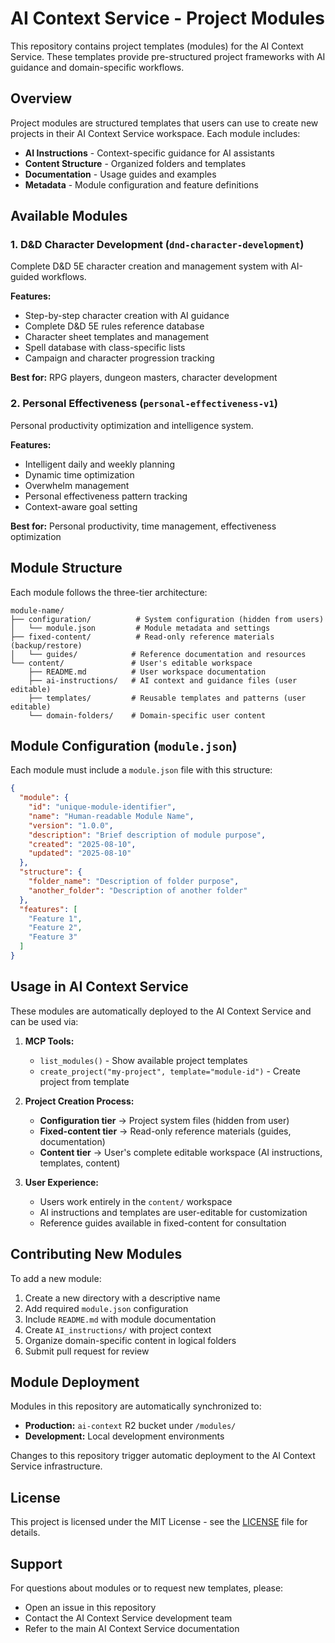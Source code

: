 # AI Context Service - Project Modules

This repository contains project templates (modules) for the AI Context Service. These templates provide pre-structured project frameworks with AI guidance and domain-specific workflows.

## Overview

Project modules are structured templates that users can use to create new projects in their AI Context Service workspace. Each module includes:

- **AI Instructions** - Context-specific guidance for AI assistants
- **Content Structure** - Organized folders and templates
- **Documentation** - Usage guides and examples
- **Metadata** - Module configuration and feature definitions

## Available Modules

### 1. D&D Character Development (`dnd-character-development`)
Complete D&D 5E character creation and management system with AI-guided workflows.

**Features:**
- Step-by-step character creation with AI guidance
- Complete D&D 5E rules reference database
- Character sheet templates and management
- Spell database with class-specific lists
- Campaign and character progression tracking

**Best for:** RPG players, dungeon masters, character development

### 2. Personal Effectiveness (`personal-effectiveness-v1`)
Personal productivity optimization and intelligence system.

**Features:**
- Intelligent daily and weekly planning
- Dynamic time optimization
- Overwhelm management
- Personal effectiveness pattern tracking
- Context-aware goal setting

**Best for:** Personal productivity, time management, effectiveness optimization

## Module Structure

Each module follows the three-tier architecture:

```
module-name/
├── configuration/          # System configuration (hidden from users)
│   └── module.json         # Module metadata and settings
├── fixed-content/          # Read-only reference materials (backup/restore)
│   └── guides/            # Reference documentation and resources
└── content/               # User's editable workspace
    ├── README.md          # User workspace documentation
    ├── ai-instructions/   # AI context and guidance files (user editable)
    ├── templates/         # Reusable templates and patterns (user editable)
    └── domain-folders/    # Domain-specific user content
```

## Module Configuration (`module.json`)

Each module must include a `module.json` file with this structure:

```json
{
  "module": {
    "id": "unique-module-identifier",
    "name": "Human-readable Module Name",
    "version": "1.0.0",
    "description": "Brief description of module purpose",
    "created": "2025-08-10",
    "updated": "2025-08-10"
  },
  "structure": {
    "folder_name": "Description of folder purpose",
    "another_folder": "Description of another folder"
  },
  "features": [
    "Feature 1",
    "Feature 2",
    "Feature 3"
  ]
}
```

## Usage in AI Context Service

These modules are automatically deployed to the AI Context Service and can be used via:

1. **MCP Tools:**
   - `list_modules()` - Show available project templates
   - `create_project("my-project", template="module-id")` - Create project from template

2. **Project Creation Process:**
   - **Configuration tier** → Project system files (hidden from user)
   - **Fixed-content tier** → Read-only reference materials (guides, documentation)
   - **Content tier** → User's complete editable workspace (AI instructions, templates, content)

3. **User Experience:**
   - Users work entirely in the `content/` workspace
   - AI instructions and templates are user-editable for customization
   - Reference guides available in fixed-content for consultation

## Contributing New Modules

To add a new module:

1. Create a new directory with a descriptive name
2. Add required `module.json` configuration
3. Include `README.md` with module documentation
4. Create `AI_instructions/` with project context
5. Organize domain-specific content in logical folders
6. Submit pull request for review

## Module Deployment

Modules in this repository are automatically synchronized to:
- **Production:** `ai-context` R2 bucket under `/modules/`
- **Development:** Local development environments

Changes to this repository trigger automatic deployment to the AI Context Service infrastructure.

## License

This project is licensed under the MIT License - see the [LICENSE](LICENSE) file for details.

## Support

For questions about modules or to request new templates, please:
- Open an issue in this repository
- Contact the AI Context Service development team
- Refer to the main AI Context Service documentation